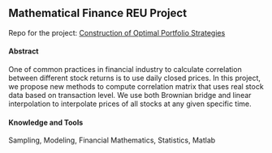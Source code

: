 ## Mathematical Finance REU Project

Repo for the project: [Construction of Optimal Portfolio Strategies](https://github.com/taoyds/reu_project/blob/master/REU_Report.pdf)

#### Abstract

One of common practices in financial industry to calculate correlation between
different stock returns is to use daily closed prices. In this project, we propose new
methods to compute correlation matrix that uses real stock data based on transaction
level. We use both Brownian bridge and linear interpolation to interpolate prices of all
stocks at any given specific time.

#### Knowledge and Tools

Sampling, Modeling, Financial Mathematics, Statistics, Matlab
